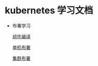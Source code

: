 # kubernetes 学习文档
+ 布署学习

  [组件编译](https://github.com/mirrowall/k8sec/blob/main/k8s%E5%B8%83%E7%BD%B2/%E7%BB%84%E4%BB%B6%E7%BC%96%E8%AF%91.md)

  [单机布署](https://github.com/mirrowall/k8sec/blob/main/k8s%E5%B8%83%E7%BD%B2/%E5%8D%95%E6%9C%BA%E5%B8%83%E7%BD%B2.md)
  
  [集群布署](https://github.com/mirrowall/k8sec/blob/main/k8s%E5%B8%83%E7%BD%B2/%E9%9B%86%E7%BE%A4%E5%B8%83%E7%BD%B2.md)